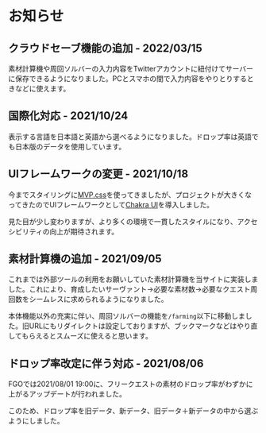 # お知らせ

## クラウドセーブ機能の追加 - 2022/03/15

素材計算機や周回ソルバーの入力内容をTwitterアカウントに紐付けてサーバーに保存できるようになりました。PCとスマホの間で入力内容をやりとりするときなどに使えます。

## 国際化対応 - 2021/10/24

表示する言語を日本語と英語から選べるようになりました。ドロップ率は英語でも日本版のデータを使用しています。

## UIフレームワークの変更 - 2021/10/18

今までスタイリングに[MVP.css](https://andybrewer.github.io/mvp)を使ってきましたが、プロジェクトが大きくなってきたのでUIフレームワークとして[Chakra UI](https://chakra-ui.com/)を導入しました。

見た目が少し変わりますが、より多くの環境で一貫したスタイルになり、アクセシビリティの向上が期待されます。

## 素材計算機の追加 - 2021/09/05

これまでは外部ツールの利用をお願いしていた素材計算機を当サイトに実装しました。これにより、育成したいサーヴァント→必要な素材数→必要なクエスト周回数をシームレスに求められるようになりました。

本体機能以外の充実に伴い、周回ソルバーの機能を`/farming`以下に移動しました。旧URLにもリダイレクトは設定しておりますが、ブックマークなどはやり直してもらえるとスムーズに使えると思います。

## ドロップ率改定に伴う対応 - 2021/08/06

FGOでは2021/08/01 19:00に、フリークエストの素材のドロップ率がわずかに上がるアップデートが行われました。

このため、ドロップ率を旧データ、新データ、旧データ＋新データの中から選ぶようにしました。
